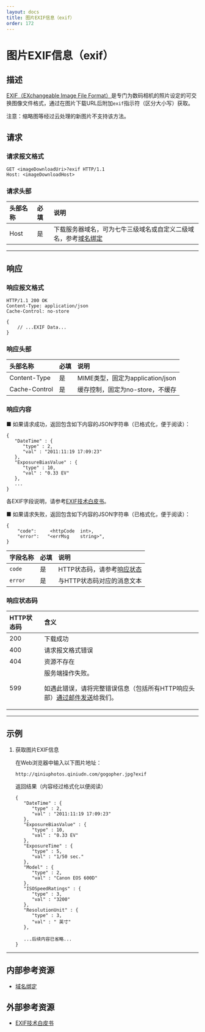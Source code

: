 ```yaml
---
layout: docs
title: 图片EXIF信息（exif）
order: 172
---
```


<a id="exif-exif"></a>
# 图片EXIF信息（exif）

<a id="exif-description"></a>
## 描述

[EXIF（EXchangeable Image File Format）](http://zh.wikipedia.org/wiki/EXIF)是专门为数码相机的照片设定的可交换图像文件格式，通过在图片下载URL后附加`exif`指示符（区分大小写）获取。  

注意：缩略图等经过云处理的新图片不支持该方法。  

<a id="exif-request"></a>
## 请求

<a id="exif-request-syntax"></a>
### 请求报文格式

```
GET <imageDownloadUri>?exif HTTP/1.1
Host: <imageDownloadHost>
```

<a id="exif-request-header"></a>
### 请求头部

头部名称       | 必填 | 说明
:------------- | :--- | :------------------------------------------
Host           | 是   | 下载服务器域名，可为七牛三级域名或自定义二级域名，参考[域名绑定][cnameBindingHref]

---

<a id="exif-response"></a>
## 响应

<a id="exif-response-syntax"></a>
### 响应报文格式

```
HTTP/1.1 200 OK
Content-Type: application/json
Cache-Control: no-store

{
    // ...EXIF Data...
}
```

<a id="exif-response-header"></a>
### 响应头部

头部名称       | 必填 | 说明
:------------- | :--- | :------------------------------------------
Content-Type   | 是   | MIME类型，固定为application/json
Cache-Control  | 是   | 缓存控制，固定为no-store，不缓存

<a id="exif-response-content"></a>
### 响应内容

■ 如果请求成功，返回包含如下内容的JSON字符串（已格式化，便于阅读）：  

```
{
   "DateTime" : {
      "type" : 2,
      "val" : "2011:11:19 17:09:23"
   },
   "ExposureBiasValue" : {
      "type" : 10,
      "val" : "0.33 EV"
   },
   ...
}
```

各EXIF字段说明，请参考[EXIF技术白皮书][exifWhitePaperHref]。  

■ 如果请求失败，返回包含如下内容的JSON字符串（已格式化，便于阅读）：  

```
{
	"code":     <httpCode  int>, 
    "error":   "<errMsg    string>",
}
```

字段名称     | 必填 | 说明                              
:----------- | :--- | :--------------------------------------------------------------------
`code`       | 是   | HTTP状态码，请参考[响应状态](#exif-response-status)
`error`      | 是   | 与HTTP状态码对应的消息文本

<a id="exif-response-code"></a>
### 响应状态码

HTTP状态码 | 含义
:--------- | :--------------------------
200        | 下载成功
400	       | 请求报文格式错误
404        | 资源不存在
599	       | 服务端操作失败。<p>如遇此错误，请将完整错误信息（包括所有HTTP响应头部）[通过邮件发送][sendBugReportHref]给我们。

---

<a id="exif-samples"></a>
## 示例

1. 获取图片EXIF信息  

	在Web浏览器中输入以下图片地址：  

	```
    http://qiniuphotos.qiniudn.com/gogopher.jpg?exif
	```

	返回结果（内容经过格式化以便阅读）  

	```
    {
       "DateTime" : {
          "type" : 2,
          "val" : "2011:11:19 17:09:23"
       },
       "ExposureBiasValue" : {
          "type" : 10,
          "val" : "0.33 EV"
       },
       "ExposureTime" : {
          "type" : 5,
          "val" : "1/50 sec."
       },
       "Model" : {
          "type" : 2,
          "val" : "Canon EOS 600D"
       },
       "ISOSpeedRatings" : {
          "type" : 3,
          "val" : "3200"
       },
       "ResolutionUnit" : {
          "type" : 3,
          "val" : " 英寸"
       },

       ...后续内容已省略...
    }
	```

---

<a id="exif-internal-resources"></a>
## 内部参考资源

- [域名绑定][cnameBindingHref]

<a id="exif-external-resources"></a>
## 外部参考资源

- [EXIF技术白皮书][exifWhitePaperHref]

[sendBugReportHref]:            mailto:support@qiniu.com?subject=599错误日志     "发送错误报告"
[cnameBindingHref]:             http://kb.qiniu.com/53a48154                     "域名绑定"

[exifWhitePaperHref]:           http://www.cipa.jp/std/documents/e/DC-008-2012_E.pdf  "EXIF技术白皮书"

